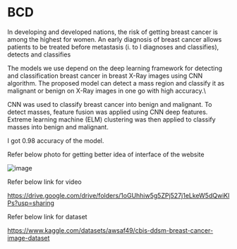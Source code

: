 # BCD
In developing and developed nations, the risk of getting breast cancer is among the highest for women. An early diagnosis of breast cancer allows patients to be treated before metastasis (i. to I diagnoses and classifies), detects and classifies

The models we use depend on the deep learning framework for detecting and classification breast cancer in breast X-Ray images using CNN algorithm. The proposed model    can detect a mass region and classify it as malignant or benign on X-Ray images in one go with high accuracy.\

CNN was used to classify breast cancer into benign and malignant. To detect masses, feature fusion was applied using CNN deep features. Extreme learning machine (ELM) clustering was then applied to classify masses into benign and malignant.

I got 0.98 accuracy of the model.

Refer below photo for getting better idea of interface of the website

![image](https://user-images.githubusercontent.com/59120929/174849045-962fa113-b908-4986-96bb-f478ffb650af.png)


Refer below link for video

https://drive.google.com/drive/folders/1oGUhhiw5g5ZPj527j1eLkeW5dQwiKlPs?usp=sharing

Refer below link for dataset

https://www.kaggle.com/datasets/awsaf49/cbis-ddsm-breast-cancer-image-dataset

